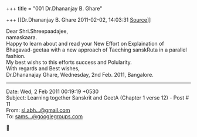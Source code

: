 +++
title = "001 Dr.Dhananjay B. Ghare"

+++
[[Dr.Dhananjay B. Ghare	2011-02-02, 14:03:31 [Source](https://groups.google.com/g/samskrita/c/hKot1Hs-w9M)]]



Dear Shri.Shreepaadajee,  
 namaskaara.  
 Happy to learn about and read your New Effort on Explaination of Bhagavad-geetaa with a new approach of Taeching sanskRuta in a parallel fashion.  
 My best wishs to this efforts success and Polularity.  
 With regards and Best wishes,  
 Dr.Dhananajay Ghare, Wednesday, 2nd Feb. 2011, Bangalore.  
  

------------------------------------------------------------------------

Date: Wed, 2 Feb 2011 00:19:19 +0530  
Subject: Learning together Sanskrit and GeetA (Chapter 1 verse 12) - Post # 11  
From: [sl.abh...@gmail.com]()  
To: [sams...@googlegroups.com]()



